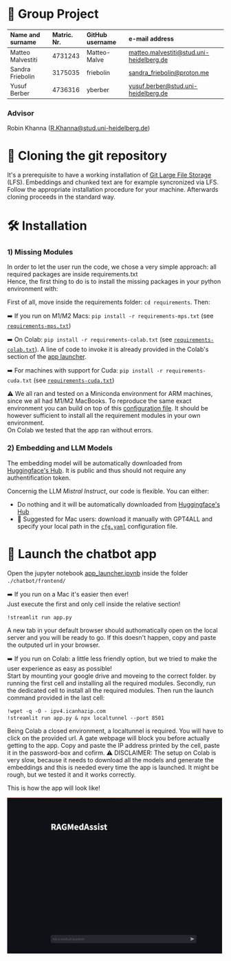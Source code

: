 # 👾 Group Project

| Name and surname    |  Matric. Nr. | GitHub username  |   e-mail address   |
|:--------------------|:-------------|:-----------------|:-------------------|
| Matteo Malvestiti | 4731243| Matteo-Malve | matteo.malvestiti@stud.uni-heidelberg.de|
| Sandra Friebolin | 3175035 | friebolin | sandra_friebolin@proton.me |
| Yusuf Berber | 4736316 | yberber | yusuf.berber@stud.uni-heidelberg.de |

### Advisor
Robin Khanna (R.Khanna@stud.uni-heidelberg.de)

# 🔀 Cloning the git repository
It's a prerequisite to have a working installation of [Git Large File Storage](https://git-lfs.com) (LFS). Embeddings and chunked text are for example syncronized via LFS. Follow the appropriate installation procedure for your machine. Afterwards cloning proceeds in the standard way.

# 🛠️ Installation

### 1) Missing Modules

In order to let the user run the code, we chose a very simple approach: all required packages are inside requirements.txt \
Hence, the first thing to do is to install the missing packages in your python environment with:

First of all, move inside the requirements folder: `cd requirements`. Then:

➡️ If you run on M1/M2 Macs: `pip install -r requirements-mps.txt` (see [`requirements-mps.txt`](./requirements/requirements-mps.txt))

➡️ On Colab: `pip install -r requirements-colab.txt` (see [`requirements-colab.txt`](./requirements/requirements-colab.txt)). A line of code to invoke it is already provided in the Colab's section of the [app launcher](./chatbot/frontend/app_launcher.ipynb).

➡️ For machines with support for Cuda: `pip install -r requirements-cuda.txt` (see [`requirements-cuda.txt`](./requirements/requirements-cuda.txt))

⚠️ We all ran and tested on a Miniconda environment for ARM machines, since we all had M1/M2 MacBooks. To reproduce the same exact environment you can build on top of this [configuration file](https://github.com/jeffheaton/app_deep_learning/blob/main/install/torch.yml). It should be however sufficient to install all the requirement modules in your own environment. \
On Colab we tested that the app ran without errors.


### 2) Embedding and LLM Models

The embedding model will be automatically downloaded from [Huggingface's Hub](https://huggingface.co/thenlper/gte-base). It is public and thus should not require any authentification token.

Concernig the LLM _Mistral Instruct_, our code is flexible. You can either:
- Do nothing and it will be automatically downloaded from [Huggingface's Hub](https://huggingface.co/mistralai/Mistral-7B-v0.1/discussions/104)
- 🍎 Suggested for Mac users: download it manually with GPT4ALL and specify your local path in the [`cfg.yaml`](./chatbot/app/cfg.yaml) configuration file.

# 🚀 Launch the chatbot app

Open the jupyter notebook [app_launcher.ipynb](./chatbot/frontend/app_launcher.ipynb) inside the folder `./chatbot/frontend/`

➡️ If you run on a Mac it's easier then ever! \
Just execute the first and only cell inside the relative section!

    !streamlit run app.py
A new tab in your default browser should authomatically open on the local server and you will be ready to go.
If this doesn't happen, copy and paste the outputed url in your browser.

➡️ If you run on Colab: a little less friendly option, but we tried to make the user experience as easy as possible! \
Start by mounting your google drive and moveing to the correct folder.
by running the first cell and installing all the required modules. Secondly, run the dedicated cell to install all the required modules.
Then run the launch command provided in the last cell:

    !wget -q -O - ipv4.icanhazip.com
    !streamlit run app.py & npx localtunnel --port 8501
Being Colab a closed environment, a localtunnel is required.
You will have to click on the provided url.
A gate webpage will block you before actually getting to the app. Copy and paste the IP address printed by the cell, paste it in the password-box and cofirm.
⚠️ DISCLAIMER: The setup on Colab is very slow, because it needs to download all the models and generate the embeddings and this is needed every time the app is launched. It might be rough, but we tested it and it works correctly.

This is how the app will look like!
<p align="left">
  <img src="chatbot/app/images/UI.png" width="500" />
</p>

